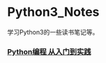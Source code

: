# Python3_Notes
学习Python3的一些读书笔记等。

### [Python编程 从入门到实践](books/python_crash_course/info/bookinfo.md)